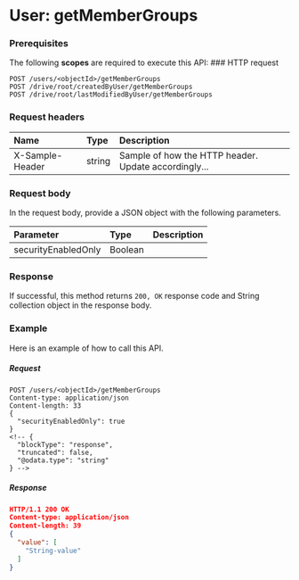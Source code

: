 # User: getMemberGroups


### Prerequisites
The following **scopes** are required to execute this API: ### HTTP request
<!-- { "blockType": "ignored" } -->
```http
POST /users/<objectId>/getMemberGroups
POST /drive/root/createdByUser/getMemberGroups
POST /drive/root/lastModifiedByUser/getMemberGroups

```
### Request headers
| Name       | Type | Description|
|:---------------|:--------|:----------|
| X-Sample-Header  | string  | Sample of how the HTTP header. Update accordingly...|

### Request body
In the request body, provide a JSON object with the following parameters.

| Parameter	   | Type	|Description|
|:---------------|:--------|:----------|
|securityEnabledOnly|Boolean||

### Response
If successful, this method returns `200, OK` response code and String collection object in the response body.

### Example
Here is an example of how to call this API.
##### Request
<!-- {
  "blockType": "request",
  "name": "user_getmembergroups"
}-->
```http
POST /users/<objectId>/getMemberGroups
Content-type: application/json
Content-length: 33
{
  "securityEnabledOnly": true
}
<!-- {
  "blockType": "response",
  "truncated": false,
  "@odata.type": "string"
} -->
```
##### Response
```json
HTTP/1.1 200 OK
Content-type: application/json
Content-length: 39
{
  "value": [
    "String-value"
  ]
}
```

<!-- uuid: fd083196-1791-4bb1-a0ac-9d0722008566
2015-10-14 23:39:43 UTC -->
<!-- {
  "type": "#page.annotation",
  "description": "User: getMemberGroups",
  "keywords": "",
  "section": "documentation",
  "tocPath": ""
}-->